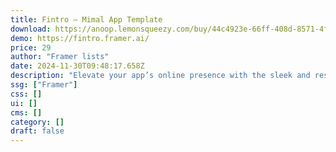 ```yaml
---
title: Fintro — Mimal App Template
download: https://anoop.lemonsqueezy.com/buy/44c4923e-66ff-408d-8571-4fd21eaa09e0
demo: https://fintro.framer.ai/
price: 29
author: "Framer lists"
date: 2024-11-30T09:48:17.658Z
description: "Elevate your app’s online presence with the sleek and responsive Fintro App Landing Page Template. Perfect for financial apps, this template is designed to convert visitors into users effectively."
ssg: ["Framer"]
css: []
ui: []
cms: []
category: []
draft: false
---
```

